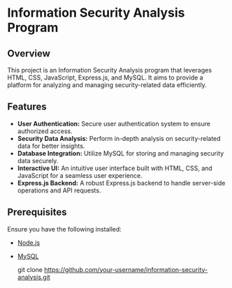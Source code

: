 
# Information Security Analysis Program

## Overview

This project is an Information Security Analysis program that leverages HTML, CSS, JavaScript, Express.js, and MySQL. It aims to provide a platform for analyzing and managing security-related data efficiently.

## Features

- **User Authentication:** Secure user authentication system to ensure authorized access.
- **Security Data Analysis:** Perform in-depth analysis on security-related data for better insights.
- **Database Integration:** Utilize MySQL for storing and managing security data securely.
- **Interactive UI:** An intuitive user interface built with HTML, CSS, and JavaScript for a seamless user experience.
- **Express.js Backend:** A robust Express.js backend to handle server-side operations and API requests.

## Prerequisites

Ensure you have the following installed:

- [Node.js](https://nodejs.org/)
- [MySQL](https://www.mysql.com/)


   git clone https://github.com/your-username/information-security-analysis.git
